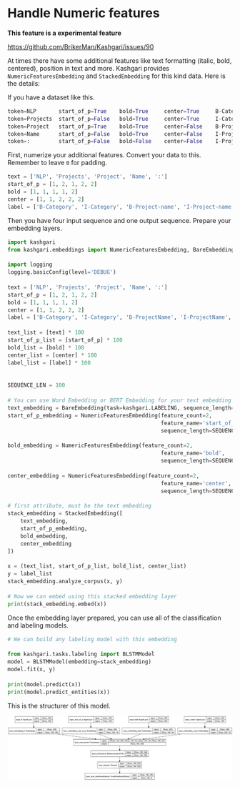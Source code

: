 # Handle Numeric features

**This feature is a experimental feature**

https://github.com/BrikerMan/Kashgari/issues/90

At times there have some additional features like text formatting (italic, bold, centered),
position in text and more. Kashgari provides `NumericFeaturesEmbedding` and `StackedEmbedding` for this kind data. Here is the details:

If you have a dataset like this.

```python
token=NLP       start_of_p=True    bold=True     center=True     B-Category
token=Projects  start_of_p=False   bold=True     center=True     I-Category
token=Project   start_of_p=True    bold=True     center=False    B-Project-name
token=Name      start_of_p=False   bold=True     center=False    I-Project-name
token=:         start_of_p=False   bold=False    center=False    I-Project-name
```

First, numerize your additional features. Convert your data to this. Remember to leave `0` for padding.

```python
text = ['NLP', 'Projects', 'Project', 'Name', ':']
start_of_p = [1, 2, 1, 2, 2]
bold = [1, 1, 1, 1, 2]
center = [1, 1, 2, 2, 2]
label = ['B-Category', 'I-Category', 'B-Project-name', 'I-Project-name', 'I-Project-name']
```

Then you have four input sequence and one output sequence. Prepare your embedding layers.

```python
import kashgari
from kashgari.embeddings import NumericFeaturesEmbedding, BareEmbedding, StackedEmbedding

import logging
logging.basicConfig(level='DEBUG')

text = ['NLP', 'Projects', 'Project', 'Name', ':']
start_of_p = [1, 2, 1, 2, 2]
bold = [1, 1, 1, 1, 2]
center = [1, 1, 2, 2, 2]
label = ['B-Category', 'I-Category', 'B-ProjectName', 'I-ProjectName', 'I-ProjectName']

text_list = [text] * 100
start_of_p_list = [start_of_p] * 100
bold_list = [bold] * 100
center_list = [center] * 100
label_list = [label] * 100


SEQUENCE_LEN = 100

# You can use Word Embedding or BERT Embedding for your text embedding
text_embedding = BareEmbedding(task=kashgari.LABELING, sequence_length=SEQUENCE_LEN)
start_of_p_embedding = NumericFeaturesEmbedding(feature_count=2,
                                                feature_name='start_of_p',
                                                sequence_length=SEQUENCE_LEN)

bold_embedding = NumericFeaturesEmbedding(feature_count=2,
                                                feature_name='bold',
                                                sequence_length=SEQUENCE_LEN)

center_embedding = NumericFeaturesEmbedding(feature_count=2,
                                                feature_name='center',
                                                sequence_length=SEQUENCE_LEN)

# first attribute, must be the text embedding
stack_embedding = StackedEmbedding([
    text_embedding,
    start_of_p_embedding,
    bold_embedding,
    center_embedding
])

x = (text_list, start_of_p_list, bold_list, center_list)
y = label_list
stack_embedding.analyze_corpus(x, y)

# Now we can embed using this stacked embedding layer
print(stack_embedding.embed(x))
```

Once the embedding layer prepared, you can use all of the classification and labeling models.

```python
# We can build any labeling model with this embedding

from kashgari.tasks.labeling import BLSTMModel
model = BLSTMModel(embedding=stack_embedding)
model.fit(x, y)

print(model.predict(x))
print(model.predict_entities(x))
```

This is the structurer of this model.

![](../_static/images/multi_feature_model.png)
